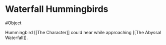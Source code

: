 # Waterfall Hummingbirds
#Object 

Hummingbird [[The Character]] could hear while approaching [[The Abyssal Waterfall]].